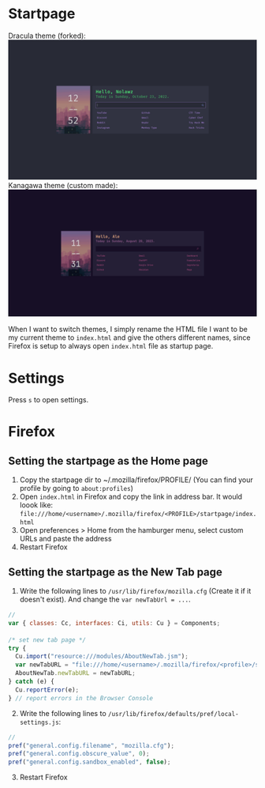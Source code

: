 # Startpage

Dracula theme (forked):
![Screenshot of Dracula Startpage](images/dracula-homepage.png)
Kanagawa theme (custom made):
![Screenshot of Kanagawa Startpage](images/kanagawa-homepage.png)

When I want to switch themes, I simply rename the HTML file I want to be my current theme to `index.html` and give the others different names, since Firefox is setup to always open `index.html` file as startup page.

# Settings

Press `s` to open settings.

# Firefox

## Setting the startpage as the Home page

1. Copy the startpage dir to ~/.mozilla/firefox/PROFILE/ (You can find your profile by going to `about:profiles`)
2. Open `index.html` in Firefox and copy the link in address bar. It would loook like: `file:///home/<username>/.mozilla/firefox/<PROFILE>/startpage/index.html`
3. Open preferences > Home from the hamburger menu, select custom URLs and paste the address
4. Restart Firefox

## Setting the startpage as the New Tab page

1. Write the following lines to `/usr/lib/firefox/mozilla.cfg` (Create it if it doesn't exist). And change the `var newTabUrl = ...`.

```javascript
//
var { classes: Cc, interfaces: Ci, utils: Cu } = Components;

/* set new tab page */
try {
  Cu.import("resource:///modules/AboutNewTab.jsm");
  var newTabURL = "file:///home/<username>/.mozilla/firefox/<profile>/startpage/index.html";
  AboutNewTab.newTabURL = newTabURL;
} catch (e) {
  Cu.reportError(e);
} // report errors in the Browser Console
```

2. Write the following lines to `/usr/lib/firefox/defaults/pref/local-settings.js`:

```javascript
//
pref("general.config.filename", "mozilla.cfg");
pref("general.config.obscure_value", 0);
pref("general.config.sandbox_enabled", false);
```

3. Restart Firefox
